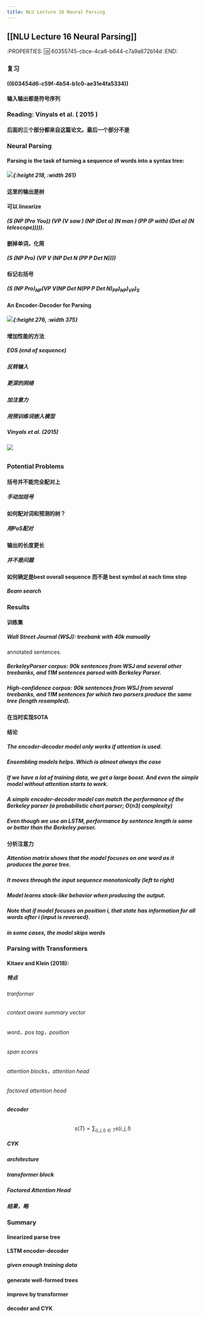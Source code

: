 ```yaml
---
title: NLU Lecture 16 Neural Parsing
---
```


## [[NLU Lecture 16 Neural Parsing]]
:PROPERTIES:
:id: 60355745-cbce-4ca6-b644-c7a9a672b14d
:END:
### 复习
#### ((603454d6-c59f-4b54-b1c0-ae31e4fa5334))
#### 输入输出都是符号序列
### Reading: Vinyals et al. ( 2015 )
#### 后面的三个部分都来自这篇论文。最后一个部分不是
### Neural Parsing
#### Parsing is the task of turning a sequence of words into a syntax tree:
##### ![](https://gitee.com/zhang-weijian-97/pic-go-bed/raw/master/assets/20210223200644.png){:height 218, :width 261}
#### 这里的输出是树
#### 可以 **linearize**
##### (S (NP (Pro You)) (VP (V saw ) (NP (Det a) (N man ) (PP (P with) (Det a) (N telescope))))).
#### 删掉单词，化简
##### (S (NP Pro) (VP V (NP Det N (PP P Det N))))
#### 标记右括号
##### $(S ~(NP ~Pro)_{NP} (VP~ V (NP~ Det~ N (PP ~P~ Det~ N)_{PP} )_{NP} )_{VP} )_{S}$
#### An Encoder-Decoder for Parsing
##### ![](https://gitee.com/zhang-weijian-97/pic-go-bed/raw/master/assets/20210223201250.png){:height 276, :width 375}
#### 增加性能的方法
##### EOS (end of sequence)
##### 反转输入
##### 更深的网络
##### 加注意力
##### 用预训练词嵌入模型
##### Vinyals et al. (2015)
###### ![](https://gitee.com/zhang-weijian-97/pic-go-bed/raw/master/assets/20210223201534.png)
### Potential Problems
#### 括号并不能完全配对上
##### 手动加括号
#### 如何配对词和预测的树？
##### 用PoS配对
#### 输出的长度更长
##### 并不是问题
#### 如何确定是best overall sequence 而不是 best symbol at each time step
##### Beam search
### Results
#### 训练集
##### Wall Street Journal (WSJ): treebank with 40k manually
 annotated sentences.
##### BerkeleyParser corpus: 90k sentences from WSJ and several other treebanks, and 11M sentences parsed with Berkeley Parser.
##### High-confidence corpus: 90k sentences from WSJ from several treebanks, and 11M sentences for which two parsers produce the same tree (length resampled).
#### 在当时实现SOTA
#### 结论
##### The **encoder-decoder model** only works if **attention** is used.
##### Ensembling models helps. Which is almost always the case
##### If we have **a lot of training data**, we get a large boost. And even the simple model without attention starts to work.
##### A simple encoder-decoder model can match the performance of the Berkeley parser (a probabilistic chart parser; O(n3) complexity)
##### Even though we use an LSTM, performance by sentence length is same or better than the Berkeley parser.
#### 分析注意力
##### Attention matrix shows that the model focuses on one word as it produces the parse tree.
##### It moves through the input sequence monotonically (left to right)
##### Model learns stack-like behavior when producing the output.
##### Note that if model focuses on position i, that state has information for all words after i (input is reversed).
##### in some cases, the model skips words
### Parsing with Transformers
#### Kitaev and Klein (2018):
##### 特点
###### tranformer
###### context aware summary vector
###### word，pos tag，position
###### span scores
###### attention blocks，attention head
###### factored attention head
##### decoder
######
$$
s(T)=\sum_{(i, j, l) \in T} s(i, j, l)
$$
##### CYK
##### architecture
##### transformer block
##### Factored Attention Head
##### 结果，略
### Summary
#### linearized parse tree
#### LSTM encoder-decoder
##### given enough training data
#### generate well-formed trees
#### improve by transformer
#### decoder and CYK